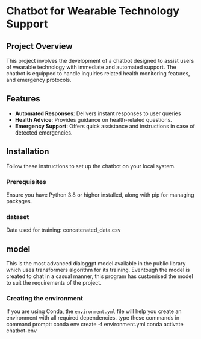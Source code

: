 # Chatbot for Wearable Technology Support

## Project Overview
This project involves the development of a chatbot designed to assist users of wearable technology with immediate and automated support. The chatbot is equipped to handle inquiries related health monitoring features, and emergency protocols.

## Features
- **Automated Responses**: Delivers instant responses to user queries 
- **Health Advice**: Provides guidance on health-related questions.
- **Emergency Support**: Offers quick assistance and instructions in case of detected emergencies.

## Installation
Follow these instructions to set up the chatbot on your local system.

### Prerequisites
Ensure you have Python 3.8 or higher installed, along with pip for managing packages.

### dataset
Data used for training: concatenated_data.csv

## model
This is the most advanced dialoggpt model available in the public library which uses transformers algorithm for its training. Eventough the model is created to chat in a casual manner, this program has customised the model to suit the requirements of the project.

### Creating the environment
If you are using Conda, the `environment.yml` file will help you create an environment with all required dependencies.
type these commands in command prompt:
conda env create -f environment.yml
conda activate chatbot-env
